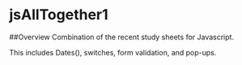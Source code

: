 # jsAllTogether1

##Overview
Combination of the recent study sheets for Javascript.

This includes Dates(), switches, form validation, and pop-ups.

